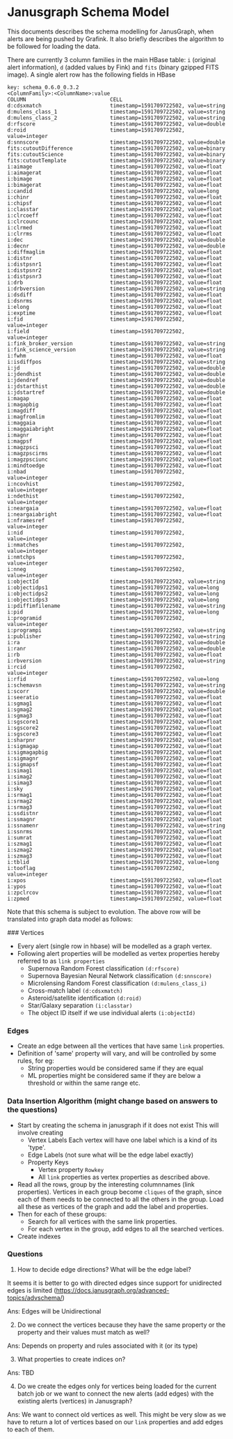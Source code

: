 # Janusgraph Schema Model

This documents describes the schema modelling for JanusGraph, when alerts are being pushed by Grafink. It also briefly describes the algorithm to be followed for loading the data.

There are currently 3 column families in the main HBase table: `i` (original alert information), `d` (added values by Fink) and `fits` (binary gzipped FITS image). A single alert row has the following fields in HBase
```
key: schema_0.6.0_0.3.2
<ColumnFamily>:<ColumnName>:value
COLUMN                           CELL
d:cdsxmatch                      timestamp=1591709722502, value=string
d:mulens_class_1                 timestamp=1591709722502, value=string
d:mulens_class_2                 timestamp=1591709722502, value=string
d:rfscore                        timestamp=1591709722502, value=double
d:roid                           timestamp=1591709722502, value=integer
d:snnscore                       timestamp=1591709722502, value=double
fits:cutoutDifference            timestamp=1591709722502, value=binary
fits:cutoutScience               timestamp=1591709722502, value=binary
fits:cutoutTemplate              timestamp=1591709722502, value=binary
i:aimage                         timestamp=1591709722502, value=float
i:aimagerat                      timestamp=1591709722502, value=float
i:bimage                         timestamp=1591709722502, value=float
i:bimagerat                      timestamp=1591709722502, value=float
i:candid                         timestamp=1591709722502, value=long
i:chinr                          timestamp=1591709722502, value=float
i:chipsf                         timestamp=1591709722502, value=float
i:classtar                       timestamp=1591709722502, value=float
i:clrcoeff                       timestamp=1591709722502, value=float
i:clrcounc                       timestamp=1591709722502, value=float
i:clrmed                         timestamp=1591709722502, value=float
i:clrrms                         timestamp=1591709722502, value=float
i:dec                            timestamp=1591709722502, value=double
i:decnr                          timestamp=1591709722502, value=double
i:diffmaglim                     timestamp=1591709722502, value=float
i:distnr                         timestamp=1591709722502, value=float
i:distpsnr1                      timestamp=1591709722502, value=float
i:distpsnr2                      timestamp=1591709722502, value=float
i:distpsnr3                      timestamp=1591709722502, value=float
i:drb                            timestamp=1591709722502, value=float
i:drbversion                     timestamp=1591709722502, value=string
i:dsdiff                         timestamp=1591709722502, value=float
i:dsnrms                         timestamp=1591709722502, value=float
i:elong                          timestamp=1591709722502, value=float
i:exptime                        timestamp=1591709722502, value=float
i:fid                            timestamp=1591709722502, value=integer
i:field                          timestamp=1591709722502, value=integer
i:fink_broker_version            timestamp=1591709722502, value=string
i:fink_science_version           timestamp=1591709722502, value=string
i:fwhm                           timestamp=1591709722502, value=float
i:isdiffpos                      timestamp=1591709722502, value=string
i:jd                             timestamp=1591709722502, value=double
i:jdendhist                      timestamp=1591709722502, value=double
i:jdendref                       timestamp=1591709722502, value=double
i:jdstarthist                    timestamp=1591709722502, value=double
i:jdstartref                     timestamp=1591709722502, value=double
i:magap                          timestamp=1591709722502, value=float
i:magapbig                       timestamp=1591709722502, value=float
i:magdiff                        timestamp=1591709722502, value=float
i:magfromlim                     timestamp=1591709722502, value=float
i:maggaia                        timestamp=1591709722502, value=float
i:maggaiabright                  timestamp=1591709722502, value=float
i:magnr                          timestamp=1591709722502, value=float
i:magpsf                         timestamp=1591709722502, value=float
i:magzpsci                       timestamp=1591709722502, value=float
i:magzpscirms                    timestamp=1591709722502, value=float
i:magzpsciunc                    timestamp=1591709722502, value=float
i:mindtoedge                     timestamp=1591709722502, value=float
i:nbad                           timestamp=1591709722502, value=integer
i:ncovhist                       timestamp=1591709722502, value=integer
i:ndethist                       timestamp=1591709722502, value=integer
i:neargaia                       timestamp=1591709722502, value=float
i:neargaiabright                 timestamp=1591709722502, value=float
i:nframesref                     timestamp=1591709722502, value=integer
i:nid                            timestamp=1591709722502, value=integer
i:nmatches                       timestamp=1591709722502, value=integer
i:nmtchps                        timestamp=1591709722502, value=integer
i:nneg                           timestamp=1591709722502, value=integer
i:objectId                       timestamp=1591709722502, value=string
i:objectidps1                    timestamp=1591709722502, value=long
i:objectidps2                    timestamp=1591709722502, value=long
i:objectidps3                    timestamp=1591709722502, value=long
i:pdiffimfilename                timestamp=1591709722502, value=string
i:pid                            timestamp=1591709722502, value=long
i:programid                      timestamp=1591709722502, value=integer
i:programpi                      timestamp=1591709722502, value=string
i:publisher                      timestamp=1591709722502, value=string
i:ra                             timestamp=1591709722502, value=double
i:ranr                           timestamp=1591709722502, value=double
i:rb                             timestamp=1591709722502, value=float
i:rbversion                      timestamp=1591709722502, value=string
i:rcid                           timestamp=1591709722502, value=integer
i:rfid                           timestamp=1591709722502, value=long
i:schemavsn                      timestamp=1591709722502, value=string
i:scorr                          timestamp=1591709722502, value=double
i:seeratio                       timestamp=1591709722502, value=float
i:sgmag1                         timestamp=1591709722502, value=float
i:sgmag2                         timestamp=1591709722502, value=float
i:sgmag3                         timestamp=1591709722502, value=float
i:sgscore1                       timestamp=1591709722502, value=float
i:sgscore2                       timestamp=1591709722502, value=float
i:sgscore3                       timestamp=1591709722502, value=float
i:sharpnr                        timestamp=1591709722502, value=float
i:sigmagap                       timestamp=1591709722502, value=float
i:sigmagapbig                    timestamp=1591709722502, value=float
i:sigmagnr                       timestamp=1591709722502, value=float
i:sigmapsf                       timestamp=1591709722502, value=float
i:simag1                         timestamp=1591709722502, value=float
i:simag2                         timestamp=1591709722502, value=float
i:simag3                         timestamp=1591709722502, value=float
i:sky                            timestamp=1591709722502, value=float
i:srmag1                         timestamp=1591709722502, value=float
i:srmag2                         timestamp=1591709722502, value=float
i:srmag3                         timestamp=1591709722502, value=float
i:ssdistnr                       timestamp=1591709722502, value=float
i:ssmagnr                        timestamp=1591709722502, value=float
i:ssnamenr                       timestamp=1591709722502, value=string
i:ssnrms                         timestamp=1591709722502, value=float
i:sumrat                         timestamp=1591709722502, value=float
i:szmag1                         timestamp=1591709722502, value=float
i:szmag2                         timestamp=1591709722502, value=float
i:szmag3                         timestamp=1591709722502, value=float
i:tblid                          timestamp=1591709722502, value=long
i:tooflag                        timestamp=1591709722502, value=integer
i:xpos                           timestamp=1591709722502, value=float
i:ypos                           timestamp=1591709722502, value=float
i:zpclrcov                       timestamp=1591709722502, value=float
i:zpmed                          timestamp=1591709722502, value=float
```

Note that this schema is subject to evolution. The above row will be translated into graph data model as follows:

<div id="link-properties" />
### Vertices

- Every alert (single row in hbase) will be modelled as a graph vertex.
- Following alert properties will be modelled as vertex properties hereby referred to as ```link properties```
    - Supernova Random Forest classification ```(d:rfscore)```
    - Supernova Bayesian Neural Network classification ```(d:snnscore)```
    - Microlensing Random Forest classification ```(d:mulens_class_i)```
    - Cross-match label ```(d:cdsxmatch)```
    - Asteroid/satellite identification ```(d:roid)```
    - Star/Galaxy separation ```(i:classtar)```
    - The object ID itself if we use individual alerts ```(i:objectId)```

### Edges
- Create an edge between all the vertices that have same ```link``` properties.
- Definition of 'same' property will vary, and will be controlled by some rules, for eg:
   - String properties would be considered same if they are equal
   - ML properties might be considered same if they are below a threshold or within the same range etc.

### Data Insertion Algorithm (might change based on answers to the questions)

- Start by creating the schema in janusgraph if it does not exist
   This will involve creating
   - Vertex Labels
     Each vertex will have one label which is a kind of its 'type'.
   - Edge Labels (not sure what will be the edge label exactly)
   - Property Keys
        - Vertex property ```Rowkey```
        - All ```link``` properties as vertex properties as described above.
- Read all the rows, group by the interesting columnnames (link properties). Vertices in each group become ```cliques``` of the graph, since each of them needs to be connected to all the others in the group. Load all these as vertices of the graph and add the label and properties.
- Then for each of these groups:
   - Search for all vertices with the same link properties.
   - For each vertex in the group, add edges to all the searched vertices.
- Create indexes

### Questions
1. How to decide edge directions? What will be the edge label?

It seems it is better to go with directed edges since support for unidirected edges is limited (https://docs.janusgraph.org/advanced-topics/advschema/)

Ans: Edges will be Unidirectional

2. Do we connect the vertices because they have the same property or the property and their values must match as well?

Ans: Depends on property and rules associated with it (or its type)

3. What properties to create indices on?

Ans: TBD

4. Do we create the edges only for vertices being loaded for the current batch job or we want to connect the new alerts (add edges) with the existing alerts (vertices) in Janusgraph?

Ans: We want to connect old vertices as well.
This might be very slow as we have to return a lot of vertices based on our ```link``` properties and add edges to each of them.
